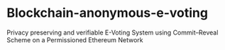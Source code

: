 # Blockchain-anonymous-e-voting
Privacy preserving and verifiable E-Voting System using Commit–Reveal Scheme on a Permissioned Ethereum Network
